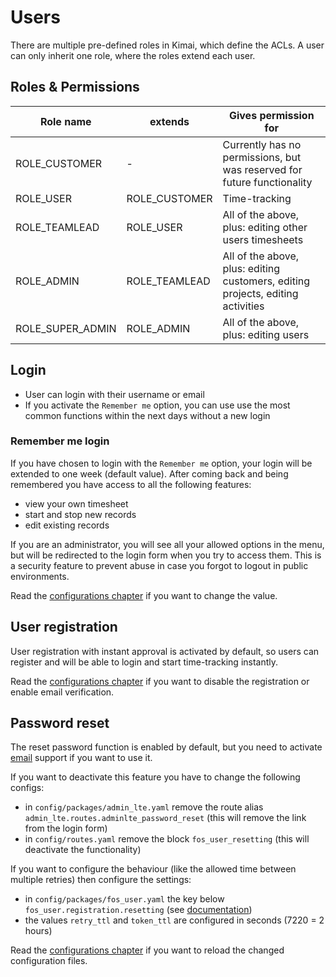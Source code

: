 # Users

There are multiple pre-defined roles in Kimai, which define the ACLs. A user can only inherit one role, where the roles extend each user.

## Roles & Permissions

| Role name | extends | Gives permission for |
|---|---|---|
| ROLE_CUSTOMER | -  | Currently has no permissions, but was reserved for future functionality  |
| ROLE_USER | ROLE_CUSTOMER  | Time-tracking  |
| ROLE_TEAMLEAD | ROLE_USER  | All of the above, plus: editing other users timesheets  |
| ROLE_ADMIN | ROLE_TEAMLEAD | All of the above, plus: editing customers, editing projects, editing activities |
| ROLE_SUPER_ADMIN | ROLE_ADMIN  | All of the above, plus: editing users  |

## Login

- User can login with their username or email
- If you activate the `Remember me` option, you can use use the most common functions within the next days without a new login

### Remember me login

If you have chosen to login with the `Remember me` option, your login will be extended to one week (default value).
After coming back and being remembered you have access to all the following features:
 
- view your own timesheet
- start and stop new records
- edit existing records

If you are an administrator, you will see all your allowed options in the menu, but will be redirected to the login 
form when you try to access them. This is a security feature to prevent abuse in case you forgot to logout in public 
environments.

Read the [configurations chapter](configurations.md) if you want to change the value. 

## User registration

User registration with instant approval is activated by default, so users can register and will be able to login and start time-tracking instantly.

Read the [configurations chapter](configurations.md) if you want to disable the registration or enable email verification. 

## Password reset

The reset password function is enabled by default, but you need to activate [email](emails.md) support if you want to use it.

If you want to deactivate this feature you have to change the following configs:

- in `config/packages/admin_lte.yaml` remove the route alias `admin_lte.routes.adminlte_password_reset` (this will remove the link from the login form)
- in `config/routes.yaml` remove the block `fos_user_resetting` (this will deactivate the functionality)

If you want to configure the behaviour (like the allowed time between multiple retries) then configure the settings:

- in `config/packages/fos_user.yaml` the key below `fos_user.registration.resetting` (see [documentation](https://symfony.com/doc/current/bundles/FOSUserBundle/configuration_reference.html))
- the values `retry_ttl` and `token_ttl` are configured in seconds (7220 = 2 hours) 

Read the [configurations chapter](configurations.md) if you want to reload the changed configuration files. 
